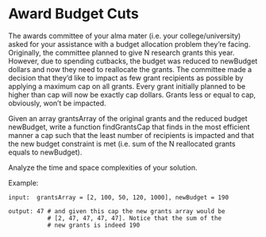 # Award Budget Cuts
The awards committee of your alma mater (i.e. your college/university) asked for your assistance with a budget allocation problem they’re facing. Originally, the committee planned to give N research grants this year. However, due to spending cutbacks, the budget was reduced to newBudget dollars and now they need to reallocate the grants. The committee made a decision that they’d like to impact as few grant recipients as possible by applying a maximum cap on all grants. Every grant initially planned to be higher than cap will now be exactly cap dollars. Grants less or equal to cap, obviously, won’t be impacted.

Given an array grantsArray of the original grants and the reduced budget newBudget, write a function findGrantsCap that finds in the most efficient manner a cap such that the least number of recipients is impacted and that the new budget constraint is met (i.e. sum of the N reallocated grants equals to newBudget).

Analyze the time and space complexities of your solution.

Example:

    input:  grantsArray = [2, 100, 50, 120, 1000], newBudget = 190
    
    output: 47 # and given this cap the new grants array would be
               # [2, 47, 47, 47, 47]. Notice that the sum of the
               # new grants is indeed 190